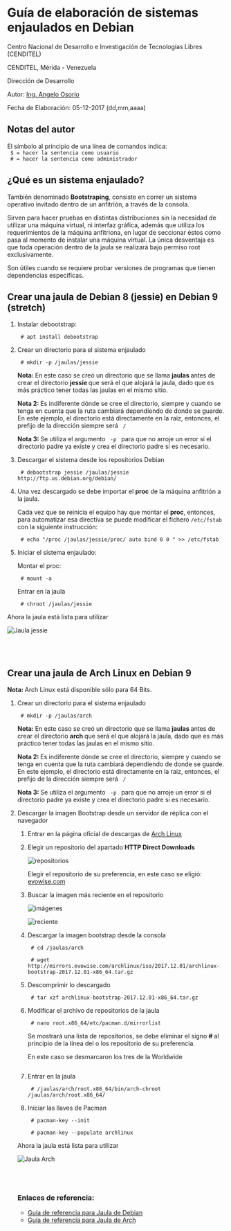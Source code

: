 <h1> Guía de elaboración de sistemas enjaulados en Debian</h1>
<p> Centro Nacional de Desarrollo e Investigación de Tecnologías Libres (CENDITEL)</p>
<p> CENDITEL, Mérida - Venezuela </p>
<p> Dirección de Desarrollo </p>
<p> Autor: <a href="https://twitter.com/Engel_PAIN">Ing. Angelo Osorio</a> </p>
<p> Fecha de Elaboración: 05-12-2017 (dd,mm,aaaa)</p>

<h2>Notas del autor</h2>
<p>El símbolo al principio de una línea de comandos indica: <br>
  <code> $ = hacer la sentencia como usuario </code> <br>
  <code> # = hacer la sentencia como administrador</code>
</p>

<h2>¿Qué es un sistema enjaulado?</h2>
<p>También denominado <strong>Bootstraping</strong>, consiste en correr un sistema operativo invitado dentro de un anfitrión, a través de la consola.</p>
<p>Sirven para hacer pruebas en distintas distribuciones sin la necesidad de utilizar una máquina virtual, ni interfaz gráfica, además que utiliza los requerimientos de la máquina anfitriona, en lugar de seccionar éstos como pasa al momento de instalar una máquina virtual. La única desventaja es que toda operación dentro de la jaula se realizará bajo permiso root exclusivamente.</p>
<p> Son útiles cuando se requiere probar versiones de programas que tienen dependencias específicas. </p>

<h2> Crear una jaula de Debian 8 (jessie) en Debian 9 (stretch) </h2>
<ol>
  <li>
    <p> Instalar debootstrap: </p>
    <p> <code> # apt install debootstrap </code> </p>
  </li>
  <li>
    <p> Crear un directorio para el sistema enjaulado</p>
    <p> <code> # mkdir -p /jaulas/jessie </code> </p>
    <p> <b> Nota: </b> En este caso se creó un directorio que se llama <b> jaulas </b> antes de crear el directorio <strong> jessie </strong> que será el que alojará la jaula, dado que es más práctico tener todas las jaulas en el mismo sitio.
    </p>
    <p> <b> Nota 2: </b> Es indiferente dónde se cree el directorio, siempre y cuando se tenga en cuenta que la ruta cambiará dependiendo de donde se guarde. En este ejemplo, el directorio está directamente en la raíz, entonces, el prefijo de la dirección siempre será <code> / </code> </p>
    <p> <b> Nota 3: </b> Se utiliza el argumento <code> -p </code> para que no arroje un error si el directorio padre ya existe y crea el directorio padre si es necesario.
    </p>
  </li>
  <li>
    <p> Descargar el sistema desde los repositorios Debian </p>
    <p> <code> # debootstrap jessie /jaulas/jessie ​http://ftp.us.debian.org/debian/ </code> </p>
  </li>
  <li>
    <p> Una vez descargado se debe importar el <b>proc</b> de la máquina anfitrión a la jaula. </p>
    <p> Cada vez que se reinicia el equipo hay que montar el <b>proc</b>, entonces, para
automatizar esa directiva se puede modificar el fichero <code>/etc/fstab</code> con la siguiente instrucción:
    </p>
    <p> 
      <code> # echo "/proc /jaulas/jessie/proc/ auto bind 0 0 " >> /etc/fstab </code>
    </p>
  </li>
  <li>
    <p> Iniciar el sistema enjaulado: </p>
    <p> Montar el proc: </p>
    <p> <code> # mount -a </code> </p>
    <p> Entrar en la jaula </p>
    <p> <code> # chroot /jaulas/jessie </code> </p>
  </li>
</ol>

<p> Ahora la jaula está lista para utilizar </p>
<p><img src="../img/jaulas1.png" alt="Jaula jessie"></p><br><br>


<h2> Crear una jaula de Arch Linux en Debian 9 </h2>
<p> <b> Nota: </b> Arch Linux está disponible sólo para 64 Bits. </p>
<ol>
  <li>
    <p> Crear un directorio para el sistema enjaulado </p>
    <p> <code> # mkdir -p /jaulas/arch </code> </p>
    <p> <b> Nota: </b> En este caso se creó un directorio que se llama <b> jaulas </b> antes de crear el directorio <strong> arch </strong> que será el que alojará la jaula, dado que es más práctico tener todas las jaulas en el mismo sitio.
    </p>
    <p> <b> Nota 2: </b> Es indiferente dónde se cree el directorio, siempre y cuando se tenga en cuenta que la ruta cambiará dependiendo de donde se guarde. En este ejemplo, el directorio está directamente en la raíz, entonces, el prefijo de la dirección siempre será <code> / </code> </p>
    <p> <b> Nota 3: </b> Se utiliza el argumento <code> -p </code> para que no arroje un error si el directorio padre ya existe y crea el directorio padre si es necesario.
    </p>
  </li>
  <li>
    <p> Descargar la imagen Bootstrap desde un servidor de réplica con el navegador </p>
    <ol>
      <li>
        <p> Entrar en la página oficial de descargas de <a href="https://www.archlinux.org/download/"> Arch Linux </a></p>
      </li>
      <li>
        <p> Elegir un repositorio del apartado <b> HTTP Direct Downloads </b> </p>
        <p>
          <img src="../img/jaulas2.png" alt="repositorios">
        </p>
        <p>Elegir el repositorio de su preferencia, en este caso se eligió: <a href="http://mirrors.evowise.com/archlinux/iso/">evowise.com</a>
        </p>
      </li>
      <li>
        <p> Buscar la imagen más reciente en el repositorio </p>
        <p>
          <img src="../img/jaulas3.png" alt="imágenes">
        </p>
        <p>
          <img src="../img/jaulas4.png" alt="reciente">
        </p>
      </li>
      <li>
        <p> Descargar la imagen bootstrap desde la consola </p>
        <p> <code> # cd /jaulas/arch </code>
        </p>
        <p> <code> # wget http://mirrors.evowise.com/archlinux/iso/2017.12.01/archlinux-bootstrap-2017.12.01-x86_64.tar.gz </code>
        </p>
      </li>
    <!-- </ol> -->
  </li>
  <li>
    <p> Descomprimir lo descargado </p>
    <p> <code> # tar xzf archlinux-bootstrap-2017.12.01-x86_64.tar.gz </code> </p>
  </li>
  <li>
    <p> Modificar el archivo de repositorios de la jaula </p>
    <p><code> # nano root.x86_64/etc/pacman.d/mirrorlist </code></p>
    <p> Se mostrará una lista de repositorios, se debe eliminar el signo <b> # </b> al principio de la línea del o los repositorio de su preferencia.</p>
    <p> En este caso se desmarcaron los tres de la Worldwide </p>
    <p><img src="../img/jaulas5.png" alt=""></p>
  </li>
  <li>
    <p> Entrar en la jaula </p>
    <p> <code> # /jaulas/arch/root.x86_64/bin/arch-chroot /jaulas/arch/root.x86_64/ </code> </p>
  </li>
  <li>
    <p> Iniciar las llaves de Pacman </p>
    <p> <code> # pacman-key --init </code> </p>
    <p> <code> # pacman-key --populate archlinux </code> </p>
  </li>
</ol>

<p> Ahora la jaula está lista para utilizar </p>
<p><img src="../img/jaulas6.png" alt="Jaula Arch"></p><br><br>





<h3>Enlaces de referencia:</h3>
<ul>
  <li> <a href="https://cumaco.cenditel.gob.ve/desarrollo/wiki/openwrt">Guía de referencia para Jaula de Debian</a></li>
  <li> <a href="https://wiki.archlinux.org/index.php/Install_from_existing_Linux_(Espa%C3%B1ol)">Guía de referencia para Jaula de Arch</a></li>
</ul>
